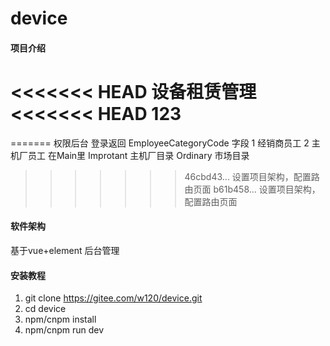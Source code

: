 # device

#### 项目介绍
<<<<<<< HEAD
设备租赁管理
<<<<<<< HEAD
123
=======

=======
  权限后台
    登录返回 EmployeeCategoryCode 字段
      1 经销商员工
      2 主机厂员工
    在Main里
      Improtant 主机厂目录
      Ordinary  市场目录
>>>>>>> 46cbd43... 设置项目架构，配置路由页面
>>>>>>> b61b458... 设置项目架构，配置路由页面
#### 软件架构
基于vue+element 后台管理


#### 安装教程

1. git clone https://gitee.com/w120/device.git
2. cd device
3. npm/cnpm install
4. npm/cnpm run dev
